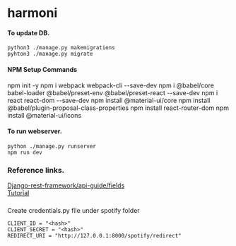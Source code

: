 # harmoni

#### To update DB.
```
python3 ./manage.py makemigrations
pyhton3 ./manage.py migrate
```

#### NPM Setup Commands
npm init -y
npm i webpack webpack-cli --save-dev
npm i @babel/core babel-loader @babel/preset-env @babel/preset-react --save-dev
npm i react react-dom --save-dev
npm install @material-ui/core
npm install @babel/plugin-proposal-class-properties
npm install react-router-dom
npm install @material-ui/icons

#### To run webserver.
```
python ./manage.py runserver
npm run dev
```

### Reference links.
[Django-rest-framework/api-guide/fields](https://www.django-rest-framework.org/api-guide/fields/#charfield)\
[Tutorial](https://www.youtube.com/playlist?list=PLzMcBGfZo4-kCLWnGmK0jUBmGLaJxvi4j)

###
Create credentials.py file under spotify folder
```
CLIENT_ID = "<hash>"
CLIENT_SECRET = "<hash>"
REDIRECT_URI = "http://127.0.0.1:8000/spotify/redirect"
```